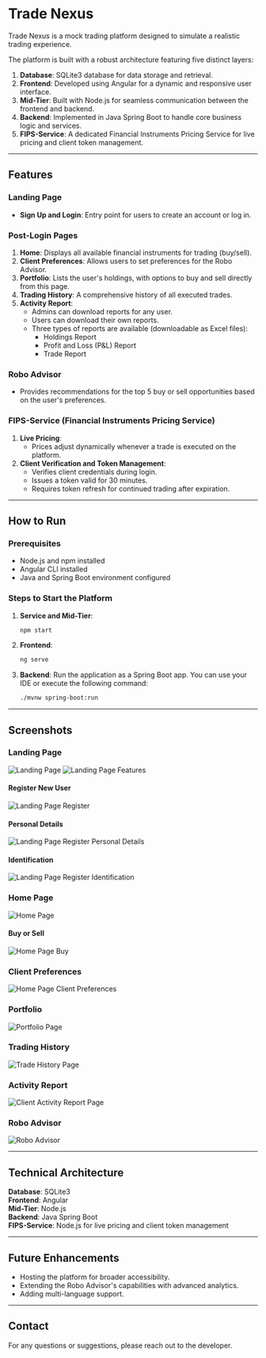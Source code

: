 # Trade Nexus
Trade Nexus is a mock trading platform designed to simulate a realistic trading experience. 

The platform is built with a robust architecture featuring five distinct layers:

1. **Database**: SQLite3 database for data storage and retrieval.
2. **Frontend**: Developed using Angular for a dynamic and responsive user interface.
3. **Mid-Tier**: Built with Node.js for seamless communication between the frontend and backend.
4. **Backend**: Implemented in Java Spring Boot to handle core business logic and services.
5. **FIPS-Service**: A dedicated Financial Instruments Pricing Service for live pricing and client token management.

---

## Features

### Landing Page
- **Sign Up and Login**: Entry point for users to create an account or log in.

### Post-Login Pages
1. **Home**: Displays all available financial instruments for trading (buy/sell).
2. **Client Preferences**: Allows users to set preferences for the Robo Advisor.
3. **Portfolio**: Lists the user's holdings, with options to buy and sell directly from this page.
4. **Trading History**: A comprehensive history of all executed trades.
5. **Activity Report**:
   - Admins can download reports for any user.
   - Users can download their own reports.
   - Three types of reports are available (downloadable as Excel files):
     - Holdings Report
     - Profit and Loss (P&L) Report
     - Trade Report

### Robo Advisor
- Provides recommendations for the top 5 buy or sell opportunities based on the user's preferences.

### FIPS-Service (Financial Instruments Pricing Service)
1. **Live Pricing**:
   - Prices adjust dynamically whenever a trade is executed on the platform.
2. **Client Verification and Token Management**:
   - Verifies client credentials during login.
   - Issues a token valid for 30 minutes.
   - Requires token refresh for continued trading after expiration.

---

## How to Run

### Prerequisites
- Node.js and npm installed
- Angular CLI installed
- Java and Spring Boot environment configured

### Steps to Start the Platform

1. **Service and Mid-Tier**:
   ```bash
   npm start
   ```

2. **Frontend**:
   ```bash
   ng serve
   ```

3. **Backend**:
   Run the application as a Spring Boot app. You can use your IDE or execute the following command:
   ```bash
   ./mvnw spring-boot:run
   ```

---

## Screenshots

### Landing Page
![Landing Page](https://github.com/user-attachments/assets/28feb542-b2d4-40b3-b1ae-96f5f1b08717)
![Landing Page Features](https://github.com/user-attachments/assets/f62a9534-21a6-4bc3-8ef2-85a0087840e4)

#### Register New User
![Landing Page Register](https://github.com/user-attachments/assets/00b3af86-6955-4750-a582-88364f6fd3c1)

#### Personal Details
![Landing Page Register Personal Details](https://github.com/user-attachments/assets/5026f44a-b87a-40cc-8187-84c93a91699b)

#### Identification
![Landing Page Register Identification](https://github.com/user-attachments/assets/4da53c21-0cd3-4f18-a41c-24d35b82072d)


### Home Page
![Home Page](https://github.com/user-attachments/assets/373598a0-20ed-4870-8c7c-9437e8da5a91)

#### Buy or Sell
![Home Page Buy](https://github.com/user-attachments/assets/5c4af566-e38c-4051-a23e-d32e6b0e9988)


### Client Preferences
![Home Page Client Preferences](https://github.com/user-attachments/assets/e6d39b14-33cf-41bf-9c15-ccb6bd9bf42b)


### Portfolio
![Portfolio Page](https://github.com/user-attachments/assets/6ab2c7b1-4f02-4251-9b75-78ce603a64af)


### Trading History
![Trade History Page](https://github.com/user-attachments/assets/7653ab16-02dd-4ebb-95dd-c7a8b82631e7)


### Activity Report
![Client Activity Report Page](https://github.com/user-attachments/assets/67a714cf-52ba-4420-9643-59fc286ba343)


### Robo Advisor
![Robo Advisor](https://github.com/user-attachments/assets/3903100f-db00-4eb3-b081-e013956906ae)

---

## Technical Architecture

**Database**: SQLite3  
**Frontend**: Angular  
**Mid-Tier**: Node.js  
**Backend**: Java Spring Boot  
**FIPS-Service**: Node.js for live pricing and client token management

---

## Future Enhancements
- Hosting the platform for broader accessibility.
- Extending the Robo Advisor's capabilities with advanced analytics.
- Adding multi-language support.

---

## Contact
For any questions or suggestions, please reach out to the developer.

